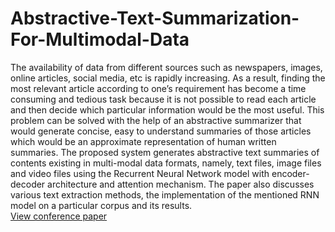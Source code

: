 # Abstractive-Text-Summarization-For-Multimodal-Data
The availability of data from different sources such as newspapers, images, online articles, social media, etc is rapidly increasing. As a result, finding the most relevant article according to one’s requirement has become a time consuming and tedious task because it is not possible to read each article and then decide which particular information would be the most useful. This problem can be solved with the help of an abstractive summarizer that would generate concise, easy to understand summaries of those articles which would be an approximate representation of human written summaries. The proposed system generates abstractive text summaries of contents existing in multi-modal data formats, namely, text files, image files and video files using the Recurrent Neural Network model with encoder-decoder architecture and attention mechanism. The paper also discusses various text extraction methods, the implementation of the mentioned RNN model on a particular corpus and its results.<br>
<a href="https://ieeexplore.ieee.org/document/9885342">View conference paper</a>
